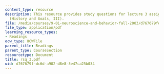 ```yaml
---
content_type: resource
description: This resource provides study questions for lecture 3 assigned readings
  (History and Goals, III).
file: /media/courses/9-01-neuroscience-and-behavior-fall-2003/d767679fdc6da902d8e85e47ca25b034_rsq_3.pdf
file_type: application/pdf
learning_resource_types:
- Readings
ocw_type: OCWFile
parent_title: Readings
parent_type: CourseSection
resourcetype: Document
title: rsq_3.pdf
uid: d767679f-dc6d-a902-d8e8-5e47ca25b034
---
```

